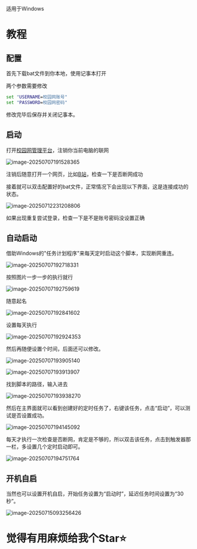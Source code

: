 适用于Windows

# 教程

## 配置

首先下载bat文件到你本地，使用记事本打开

两个参数需要修改

```bat
set "USERNAME=校园网账号"
set "PASSWORD=校园网密码"
```

修改完毕后保存并关闭记事本。

## 启动

打开[校园网管理平台](http://172.16.254.19:8080/Self)，注销你当前电脑的联网

![image-20250707191528365](Figure/image-20250707191528365.png)

注销后随意打开一个网页，比如[B站](https://space.bilibili.com/384412111)，检查一下是否断网成功

接着就可以双击配置好的bat文件，正常情况下会出现以下界面，这是连接成功的状态。

![image-20250712231208806](Figure/image-20250712231208806.png)

如果出现重复尝试登录，检查一下是不是账号密码没设置正确



## 自动启动

借助Windows的"任务计划程序"来每天定时启动这个脚本，实现断网重连。

![image-20250707192718331](Figure/image-20250707192718331.png)



按照图片一步一步的执行就行

![image-20250707192759619](Figure/image-20250707192759619.png)



随意起名

![image-20250707192841602](Figure/image-20250707192841602.png)



设置每天执行

![image-20250707192924353](Figure/image-20250707192924353.png)



然后再随便设置个时间，后面还可以修改。

![image-20250707193905140](Figure/image-20250707193905140.png)

![image-20250707193913907](Figure/image-20250707193913907.png)



找到脚本的路径，输入进去

![image-20250707193938270](Figure/image-20250707193938270.png)



然后在主界面就可以看到创建好的定时任务了，右键该任务，点击“启动”，可以测试是否设置成功。

![image-20250707194145092](Figure/image-20250707194145092.png)



每天才执行一次检查是否断网，肯定是不够的，所以双击该任务，点击到触发器那一栏，多设置几个定时启动即可。

![image-20250707194751764](Figure/image-20250707194751764.png)

## 开机自启

当然也可以设置开机自启，开始任务设置为“启动时”，延迟任务时间设置为“30秒”。

![image-20250715093256426](Figure/image-20250715093256426.png)

# 觉得有用麻烦给我个Star⭐